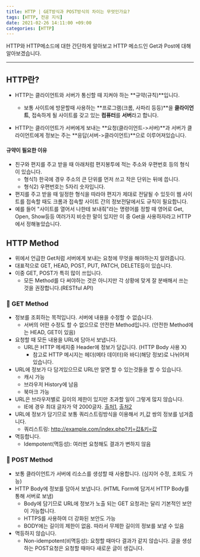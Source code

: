 ```yaml
---
title: HTTP | GET방식과 POST방식의 차이는 무엇인가요?
tags: [HTTP, 전공 지식]
date: 2021-02-26 14:11:00 +09:00
categories: [HTTP]
---
```


HTTP와 HTTP메소드에 대한 간단하게 알아보고
HTTP 메소드인 Get과 Post에 대해 알아보겠습니다.

<!--more-->
---

## HTTP란?

- HTTP는 클라이언트와 서버가 통신할 때 지켜야 하는 **규약(규칙)**입니다.
  - 보통 사이트에 방문할때 사용하는 **프로그램(크롬, 사파리 등등)**을 **클라이언트**, 접속하게 될 사이트를 갖고 있는 **컴퓨터**를 **서버**라고 합니다.

- HTTP는 클라이언트가 서버에게 보내는 **요청(클라이언트->서버)**과 서버가 클라이언트에게 정보는 주는 **응답(서버->클라이언트)**으로 이루어져있습니다.

#### 규약이 필요한 이유
- 친구와 편지를 주고 받을 때 아래처럼  편지봉투에 적는 주소와 우편번호 등의 형식이 있습니다.
  - 형식1) 한국에 경우 주소의 큰 단위를 먼저 쓰고 작은 단위는 뒤에 씁니다. 
  - 형식2) 우편번호는 5자리 숫자입니다.
- 편지를 주고 받을 때 일정한 형식을 따라야 편지가 제대로 전달될 수 있듯이 웹 사이트를 접속할 때도 크롬과 접속할 사이트 간의 정보전달에서도 규칙이 필요합니다.
- 예를 들어 "사이트를 열어서 나한테 보내줘"라는 명령어를 정할 때 영어로 Get, Open, Show등등 여러가지 비슷한 말이 있지만 이 중 Get을 사용하자라고 HTTP에서 정해놓았습니다.


## HTTP Method

- 위에서 언급한 Get처럼 서버에게 보내는 요청에 무엇을 해야하는지 알려줍니다.
- 대표적으로 GET, HEAD, POST, PUT, PATCH, DELETE등이 있습니다.
- 이중 GET, POST가 특히 많이 쓰입니다.
  - 모든 Method를 다 써야하는 것은 아니지만 각 상황에 맞게 잘 분배해서 쓰는 것을 권장합니다.(RESTful API)
  
### 🦊 GET Method

- 정보를 조회하는 목적입니다. 서버에 내용을 수정할 수 없습니다.
  - 서버의 어떤 수정도 할 수 없으므로 안전한 Method입니다. (안전한 Method에는 HEAD, GET이 있음)
- 요청할 때 모든 내용을 URL에 담아서 보냅니다.
  - URL은 HTTP 메세지중  Header에 정보가 담깁니다. (HTTP Body 사용 X)
    - 참고로 HTTP 메시지는 헤더(메타 데이터)와 바디(해당 정보)로 나뉘어져 있습니다.
- URL에 정보가 다 담겨있으므로 URL만 알면 할 수 있는것들을 할 수 있습니다.
  - 캐시 가능
  - 브라우저 History에 남음
  - 북마크 가능
- URL은 브라우저별로 길이의 제한이 있지만 초과할 일이 그렇게 많지 않습니다.
  - IE에 경우 최대 글자가 약 2000글자. [출처1](https://serpstat.com/blog/how-long-should-be-the-page-url-length-for-seo/#:~:text=Browser's%20URL%20length%20limits&text=The%20maximum%20length%20of%20a,address%20bar%20is%202048%20characters.), [출처2](https://stackoverflow.com/questions/417142/what-is-the-maximum-length-of-a-url-in-different-browsers)
- URL에 정보가 담기므로 보통 쿼리스트링방식을 이용해서 키,값 쌍의 정보를 넘겨줍니다.
  - 쿼리스트링: http://example.com/index.php?키=값&키=값
- 멱등합니다.
  - Idempotent(멱등성): 여러번 요청해도 결과가 변하지 않음

### 🦊 POST Method

- 보통 클라이언트가 서버에 리소스를 생성할 때 사용합니다. (심지어 수정, 조회도 가능)
- HTTP Body에 정보를 담아서 보냅니다. (HTML Form에 담겨서 HTTP Body를 통해 서버로 보냄)
  - Body에 담기므로 URL에 정보가 노출 되는 GET 요청과는 달리 기본적인 보안이 가능합니다.
  - HTTPS를 사용하여 더 강화된 보안도 가능
  - BODY에는 길이의 제한이 없음. 따라서 무제한 길이의 정보를 보낼 수 있음
- 멱등하지 않습니다.
  - Non-idempotent(비멱등성): 요청할 때마다 결과가 같지 않습니다. 글을 생성하는 POST요청은 요청할 때마다 새로운 글이 생깁니다.

